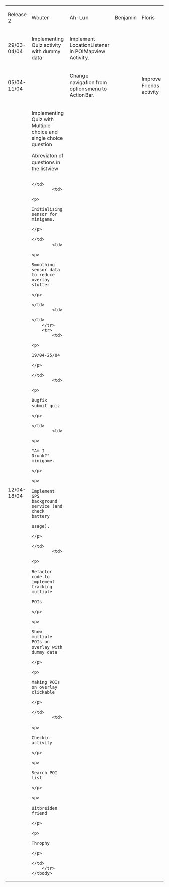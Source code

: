 

<table cellpadding="0" cellspacing="0">
    <tbody>
        <tr>
            <td>
                <p>
                    Release 2
                </p>
            </td>
            <td>
                <p>
                    Wouter
                </p>
            </td>
            <td>
                <p>
                    Ah-Lun
                </p>
            </td>
            <td>
                <p>
                    Benjamin
                </p>
            </td>
            <td>
                <p>
                    Floris
                </p>
            </td>
        </tr>
        <tr>
            <td>
                <p>
                    29/03-04/04
                </p>
            </td>
            <td>
                <p>
                    Implementing Quiz activity with dummy data
                </p>
            </td>
            <td>
                <p>
                    Implement LocationListener in POIMapview
                    Activity.
                </p>
            </td>
            <td></td>
            <td></td>
        </tr>
        <tr>
            <td>
                <p>
                    05/04-11/04
                </p>
            </td>
            <td></td>
            <td>
                <p>
                    Change navigation from optionsmenu to ActionBar.
                </p>
            </td>
            <td></td>
            <td>
                <p>
                    Improve Friends activity
                </p>
            </td>
        </tr>
        <tr>
            <td>
                <p>
                    12/04-18/04
                </p>
            </td>
            <td>
                <p>
                    Implementing Quiz with Multiple choice and single choice question
                </p>
                <p> 
                    Abreviaton of questions in the listview
                </p>
                
            </td>
            <td>
                <p>
                    Initialising sensor for minigame.
                </p>
            </td>
            <td>
                <p>
                    Smoothing sensor data to reduce overlay stutter
                </p>
            </td>
            <td>
            </td>
        </tr>
        <tr>
            <td>
                <p>
                    19/04-25/04
                </p>
            </td>
            <td>
                <p>
                    Bugfix submit quiz
                </p>
            </td>
            <td>
                <p>
                    "Am I Drunk?" minigame.
                </p>
                <p>
                    Implement GPS background service (and check battery
                    usage).
                </p>
            </td>
            <td>
                <p>
                    Refactor code to implement tracking multiple
                    POIs
                </p>
                <p>
                    Show multiple POIs on overlay with dummy data
                </p>
                <p>
                    Making POIs on overlay clickable
                </p>
            </td>
            <td>
                <p>
                    Checkin activity
                </p>
                <p>
                    Search POI list
                </p>
                <p>
                    Uitbreiden friend
                </p>
                <p>
                    Throphy
                </p>
            </td>
        </tr>
    </tbody>
</table>
